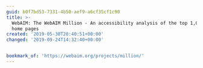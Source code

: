 ```yaml
---
guid: b0f7bd53-7331-4b50-aef9-a6cf35cf1c90
title: >-
  WebAIM: The WebAIM Million - An accessibility analysis of the top 1,000,000
  home pages
created: '2019-05-30T20:40:51+00:00'
changed: '2019-09-24T14:32:40+00:00'


bookmark_of: 'https://webaim.org/projects/million/'
---
```


